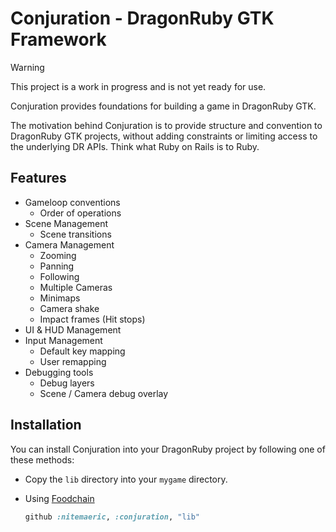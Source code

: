 # Conjuration - DragonRuby GTK Framework

> [!WARNING]
> This project is a work in progress and is not yet ready for use.

Conjuration provides foundations for building a game in DragonRuby GTK.

The motivation behind Conjuration is to provide structure and convention to DragonRuby GTK projects,
without adding constraints or limiting access to the underlying DR APIs. Think what Ruby on Rails is to Ruby.

## Features

- Gameloop conventions
  - Order of operations
- Scene Management
  - Scene transitions
- Camera Management
  - Zooming
  - Panning
  - Following
  - Multiple Cameras
  - Minimaps
  - Camera shake
  - Impact frames (Hit stops)
- UI & HUD Management
- Input Management
  - Default key mapping
  - User remapping
- Debugging tools
  - Debug layers
  - Scene / Camera debug overlay

## Installation

You can install Conjuration into your DragonRuby project by following one of these methods:

- Copy the `lib` directory into your `mygame` directory.

- Using [Foodchain](https://github.com/pvande/foodchain)

  ```ruby
  github :nitemaeric, :conjuration, "lib"
  ```
